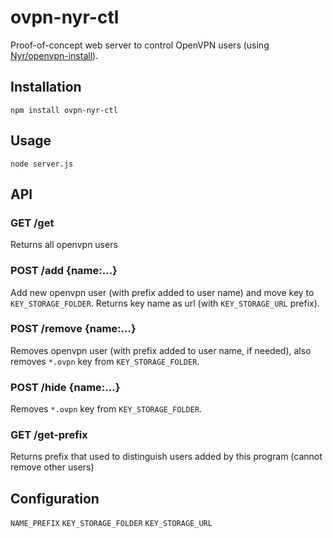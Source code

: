 # ovpn-nyr-ctl
Proof-of-concept web server to control OpenVPN users (using [Nyr/openvpn-install](https://github.com/Nyr/openvpn-install)).

## Installation

```
npm install ovpn-nyr-ctl
```

## Usage

```
node server.js
```


## API

### GET /get
Returns all openvpn users

### POST /add {name:...}
Add new openvpn user (with prefix added to user name) and move key to `KEY_STORAGE_FOLDER`. Returns key name as url (with `KEY_STORAGE_URL` prefix).

### POST /remove {name:...}
Removes openvpn user (with prefix added to user name, if needed), also removes `*.ovpn` key from `KEY_STORAGE_FOLDER`.

### POST /hide {name:...}
Removes `*.ovpn` key from `KEY_STORAGE_FOLDER`.

### GET /get-prefix
Returns prefix that used to distinguish users added by this program (cannot remove other users)

## Configuration

`NAME_PREFIX`
`KEY_STORAGE_FOLDER`
`KEY_STORAGE_URL`



